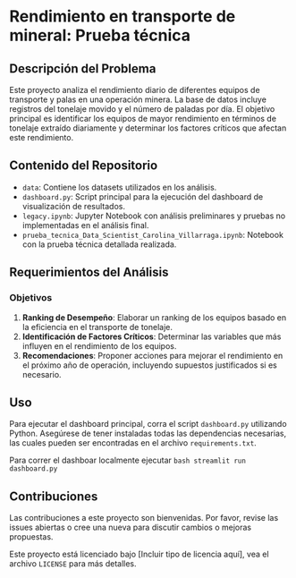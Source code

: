 # Rendimiento en transporte de mineral: Prueba técnica

## Descripción del Problema
Este proyecto analiza el rendimiento diario de diferentes equipos de transporte y palas en una operación minera. La base de datos incluye registros del tonelaje movido y el número de paladas por día. El objetivo principal es identificar los equipos de mayor rendimiento en términos de tonelaje extraído diariamente y determinar los factores críticos que afectan este rendimiento.

## Contenido del Repositorio

- `data`: Contiene los datasets utilizados en los análisis.
- `dashboard.py`: Script principal para la ejecución del dashboard de visualización de resultados.
- `legacy.ipynb`: Jupyter Notebook con análisis preliminares y pruebas no implementadas en el análisis final.
- `prueba_tecnica_Data_Scientist_Carolina_Villarraga.ipynb`: Notebook con la prueba técnica detallada realizada.

## Requerimientos del Análisis

### Objetivos

1. **Ranking de Desempeño**: Elaborar un ranking de los equipos basado en la eficiencia en el transporte de tonelaje.
2. **Identificación de Factores Críticos**: Determinar las variables que más influyen en el rendimiento de los equipos.
3. **Recomendaciones**: Proponer acciones para mejorar el rendimiento en el próximo año de operación, incluyendo supuestos justificados si es necesario.

## Uso

Para ejecutar el dashboard principal, corra el script `dashboard.py` utilizando Python. Asegúrese de tener instaladas todas las dependencias necesarias, las cuales pueden ser encontradas en el archivo `requirements.txt`.

Para correr el dashboar localmente ejecutar
    ```bash
    streamlit run dashboard.py
    ```

## Contribuciones

Las contribuciones a este proyecto son bienvenidas. Por favor, revise las issues abiertas o cree una nueva para discutir cambios o mejoras propuestas.



Este proyecto está licenciado bajo [Incluir tipo de licencia aquí], vea el archivo `LICENSE` para más detalles.

